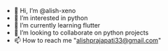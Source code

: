 - 👋 Hi, I’m @alish-xeno
- 👀 I’m interested in python 
- 🌱 I’m currently learning flutter
- 💞️ I’m looking to collaborate on python projects
- 📫 How to reach me "alishprajapati33@gmail.com"

<!---
alish-xeno/alish-xeno is a ✨ special ✨ repository because its `README.md` (this file) appears on your GitHub profile.
You can click the Preview link to take a look at your changes.
--->
